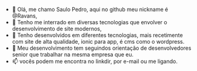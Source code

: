 - 👋 Olá, me chamo Saulo Pedro, aqui no github meu nickname é @Ravans,
- 👀 Tenho me interrado em diversas tecnologias que envolver o desenvolvimento de site modernos,
- 🌱 Tenho desenvolvidos em diferentes tecnologias, mais recetimente com site de alta qualidade, ionic para app, é cms como o wordpress.
- 💞️ Meu desenvolvimento tem seguindos orientação de desenvolvedores senior que trabalhar na mesma empresa que eu.
- 📫 vocês podem me encontra no linkdir, por e-mail ou me ligando.

<!---
ravanss/ravanss is a ✨ special ✨ repository because its `README.md` (this file) appears on your GitHub profile.
You can click the Preview link to take a look at your changes.
--->
